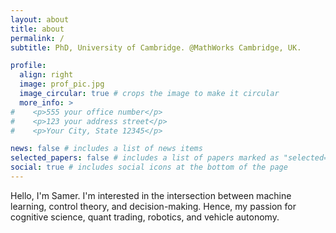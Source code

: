 ```yaml
---
layout: about
title: about
permalink: /
subtitle: PhD, University of Cambridge. @MathWorks Cambridge, UK.

profile:
  align: right
  image: prof_pic.jpg
  image_circular: true # crops the image to make it circular
  more_info: >
#    <p>555 your office number</p>
#    <p>123 your address street</p>
#    <p>Your City, State 12345</p>

news: false # includes a list of news items
selected_papers: false # includes a list of papers marked as "selected={true}"
social: true # includes social icons at the bottom of the page
---
```


Hello, I'm Samer. I'm interested in the intersection between machine learning, control theory, and decision-making. Hence, my passion for cognitive science, quant trading, robotics, and vehicle autonomy.